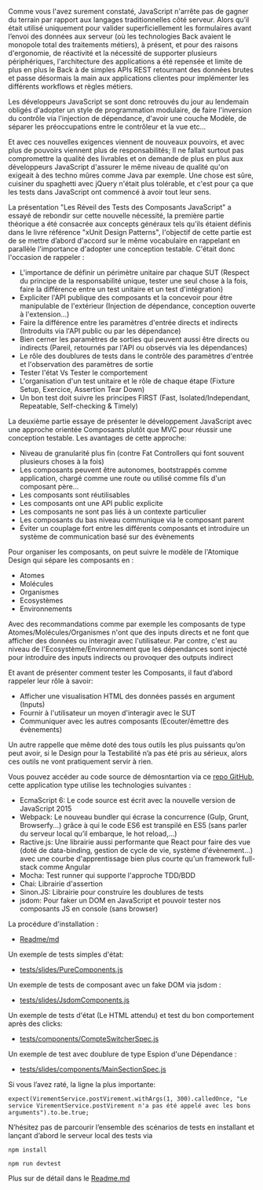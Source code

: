 Comme vous l'avez surement constaté, JavaScript n'arrête pas de gagner du terrain par rapport aux langages traditionnelles côté serveur. Alors qu’il était utilisé uniquement pour valider superficiellement les formulaires avant l’envoi des données aux serveur (où les technologies Back avaient le monopole total des traitements métiers), à présent, et pour des raisons d'ergonomie, de réactivité et la nécessité de supporter plusieurs périphériques, l'architecture des applications a été repensée et limite de plus en plus le Back à de simples APIs REST retournant des données brutes et passe désormais la main aux applications clientes pour implémenter les différents workflows et règles métiers.

Les développeurs JavaScript se sont donc retrouvés du jour au lendemain obligés d'adopter un style de programmation modulaire, de faire l'inversion du contrôle via l'injection de dépendance, d'avoir une couche Modèle, de séparer les préoccupations entre le contrôleur et la vue etc...

Et avec ces nouvelles exigences viennent de nouveaux pouvoirs, et avec plus de pouvoirs viennent plus de responsabilités; Il ne fallait surtout pas compromettre la qualité des livrables et on demande de plus en plus aux développeurs JavaScript d'assurer le même niveau de qualité qu'on exigeait à des techno mûres comme Java par exemple. Une chose est sûre, cuisiner du spaghetti avec jQuery n'était plus tolérable, et c'est pour ça que les tests dans JavaScript ont commencé à avoir tout leur sens.

La présentation "Les Réveil des Tests des Composants JavaScript" a essayé de rebondir sur cette nouvelle nécessité, la première partie théorique a été consacrée aux concepts généraux tels qu’ils étaient définis dans le livre référence "xUnit Design Patterns", l'objectif de cette partie est de se mettre d’abord d'accord sur le même vocabulaire en rappelant en parallèle l'importance d'adopter une conception testable. C'était donc l'occasion de rappeler :

- L'importance de définir un périmètre unitaire par chaque SUT (Respect du principe de la responsabilité unique, tester une seul chose à la fois, faire la différence entre un test unitaire et un test d'intégration)
- Expliciter l'API publique des composants et la concevoir pour être manipulable de l'extérieur (Injection de dépendance, conception ouverte à l'extension...)
- Faire la différence entre les paramètres d'entrée directs et indirects (Introduits via l'API public ou par les dépendance)
- Bien cerner les paramètres de sorties qui peuvent aussi être directs ou indirects (Pareil, retournés par l'API ou observés via les dépendances)
- Le rôle des doublures de tests dans le contrôle des paramètres d'entrée et l'observation des paramètres de sortie
- Tester l'état Vs Tester le comportement
- L'organisation d'un test unitaire et le rôle de chaque étape (Fixture Setup, Exercice, Assertion Tear Down)
- Un bon test doit suivre les principes FIRST (Fast, Isolated/Independant, Repeatable, Self-checking & Timely)

La deuxième partie essaye de présenter le développement JavaScript avec une approche orientée Composants plutôt que MVC pour réussir une conception testable. Les avantages de cette approche:

- Niveau de granularité plus fin (contre Fat Controllers qui font souvent plusieurs choses à la fois)
- Les composants peuvent être autonomes, bootstrappés comme application, chargé comme une route ou utilisé comme fils d'un composant père…
- Les composants sont réutilisables
- Les composants ont une API public explicite
- Les composants ne sont pas liés à un contexte particulier
- Les composants du bas niveau communique via le composant parent
- Éviter un couplage fort entre les différents composants et introduire un système de communication basé sur des évènements

Pour organiser les composants, on peut suivre le modèle de l'Atomique Design qui sépare les composants en :

- Atomes
- Molécules
- Organismes
- Ecosystèmes
- Environnements

Avec des recommandations comme par exemple les composants de type Atomes/Molécules/Organismes n'ont que des inputs directs et ne font que afficher des données ou interagir avec l'utilisateur. Par contre, c'est au niveau de l'Ecosystème/Environnement que les dépendances sont injecté pour introduire des inputs indirects ou provoquer des outputs indirect

Et avant de présenter comment tester les Composants, il faut d’abord rappeler leur rôle à savoir:

- Afficher une visualisation HTML des données passés en argument (Inputs)
- Fournir à l'utilisateur un moyen d'interagir avec le SUT
- Communiquer avec les autres composants (Ecouter/émettre des évènements)

Un autre rappelle que même doté des tous outils les plus puissants qu’on peut avoir, si le Design pour la Testabilité n’a pas été pris au sérieux, alors ces outils ne vont pratiquement servir à rien.

Vous pouvez accéder au code source de démosntartion via ce [repo GitHub](https://github.com/fayway/JsComponentsUnitTesting), cette application type utilise les technologies suivantes :

- EcmaScript 6: Le code source est écrit avec la nouvelle version de JavaScript 2015
- Webpack: Le nouveau bundler qui écrase la concurrence (Gulp, Grunt, Browserfy...) grâce à qui le code ES6 est transpilé en ES5 (sans parler du serveur local qu’il embarque, le hot reload,...)
- Ractive.js: Une librairie aussi performante que React pour faire des vue (doté de data-binding, gestion de cycle de vie, système d'évènement...) avec une courbe d'apprentissage bien plus courte qu'un framework full-stack comme Angular
- Mocha: Test runner qui supporte l'approche TDD/BDD
- Chai: Librairie d'assertion
- Sinon.JS: Librairie pour construire les doublures de tests
- jsdom: Pour faker un DOM en JavaScript et pouvoir tester nos composants JS en console (sans browser)

La procédure d'installation :
- [Readme/md](https://github.com/fayway/JsComponentsUnitTesting/blob/master/Readme.md)

Un exemple de tests simples d'état:
- [tests/slides/PureComponents.js](https://github.com/fayway/JsComponentsUnitTesting/blob/master/tests/slides/PureComponents.js)

Un exemple de tests de composant avec un fake DOM via jsdom :
- [tests/slides/JsdomComponents.js](https://github.com/fayway/JsComponentsUnitTesting/blob/master/tests/slides/JsdomComponents.js)

Un exemple de tests d'état (Le HTML attendu) et test du bon comportement après des clicks:
- [tests/components/CompteSwitcherSpec.js](https://github.com/fayway/JsComponentsUnitTesting/blob/master/tests/components/CompteSwitcherSpec.js)

Un exemple de test avec doublure de type Espion d'une Dépendance :
- [tests/slides/components/MainSectionSpec.js](https://github.com/fayway/JsComponentsUnitTesting/blob/master/tests/components/MainSectionSpec.js)

Si vous l’avez raté, la ligne la plus importante:

`expect(VirementService.postVirement.withArgs(1, 300).calledOnce, "Le service VirementService.postVirement n'a pas été appelé avec les bons arguments").to.be.true;`

N’hésitez pas de parcourir l’ensemble des scénarios de tests en installant et lançant d’abord le serveur local des tests via

`npm install`

`npm run devtest`

Plus sur de détail dans le [Readme.md](https://github.com/fayway/JsComponentsUnitTesting/blob/master/Readme.md)